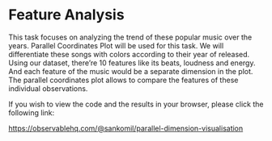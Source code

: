 # Feature Analysis

This task focuses on analyzing the trend of these popular music over the years. Parallel Coordinates Plot will be used for this task. We will differentiate these songs with colors according to their year of released. Using our dataset, there’re 10 features like its beats, loudness and energy.  And each feature of the music would be a separate dimension in the plot. The parallel coordinates plot allows to compare the features of these individual observations.

If you wish to view the code and the results in your browser, please click the following link:

https://observablehq.com/@sankomil/parallel-dimension-visualisation

